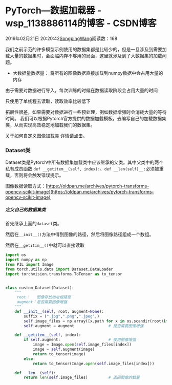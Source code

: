 # PyTorch—数据加载器 - wsp_1138886114的博客 - CSDN博客





2019年02月21日 20:20:42[SongpingWang](https://me.csdn.net/wsp_1138886114)阅读数：168








我们之前示范的许多模型示例使用的数据集都是比较少的，但是一旦涉及到需要加载大量的数据集时，会面临内存不够用的局面，这里就涉及到了大数据集的加载问题。
- 大数据量数据量：
将所有的图像数据直接加载到numpy数据中会占用大量的内存

由于需要对数据进行导入，每次训练的时候在数据读取阶段会占用大量的时间

只使用了单线程去读取，读取效率比较低下

拓展性很差，如果需要对数据进行一些预处理，例如数据增强时会消耗大量的等待时间。
我们可以根据Pytorch官方提供的数据加载模板，去编写自己的加载数据集类，从而实现高效稳定地加载我们的数据集。

关于如何自定义图像加载类 [详情请点击](https://blog.csdn.net/wsp_1138886114/article/details/83620869)。

### Dataset类

Dataset类是Pytorch中所有数据集加载类中应该继承的父类。其中父类中的两个私有成员函数    `def __getitem__(self, index):`、`def __len(self)__:`必须被重载，否则将会触发错误提示。

图像数据读取方式：[https://oldpan.me/archives/pytorch-transforms-opencv-scikit-image](https://oldpan.me/archives/pytorch-transforms-opencv-scikit-image)

##### 定义自己的数据集类

首先继承上面的`dataset`类。

然后在`__init__()`方法中得到图像的路径，然后将图像路径组成一个数组。

然后在`__getitim__()`中就可以直接读取
```python
import os
import numpy as np
from PIL import Image
from torch.utils.data import Dataset,DataLoader
import torchvision.transforms.ToTensor as to_tensor


class custom_Dataset(Dataset):
    """
     root：   图像存放地址根路径
     augment：是否需要图像增强
    """
    def __init__(self, root, augment=None):
        suffix = (".jpg",".png",".jpeg",)
        self.image_files = np.array([x.path for x in os.scandir(root)if x.name.endswith(suffix)])
        self.augment = augment               # 是否需要图像增强

    def __getitem__(self, index):
        if self.augment:                     # 使用图像增强
            image = Image.open(self.image_files[index])
            image = self.augment(image)
            return to_tensor(image)
        else:
            return to_tensor(Image.open(self.image_files[index]))

    def __len__(self):
        return len(self.image_files)         # 返回图像的数量
```




